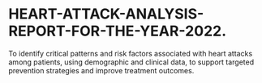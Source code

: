 # HEART-ATTACK-ANALYSIS-REPORT-FOR-THE-YEAR-2022.
To identify critical patterns and risk factors associated with heart attacks among patients, using demographic and clinical data, to support targeted prevention strategies and improve treatment outcomes.
